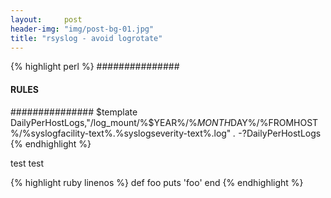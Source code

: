 ```yaml
---
layout:     post
header-img: "img/post-bg-01.jpg"
title: "rsyslog - avoid logrotate"
---
```

{% highlight perl %}
###############
#### RULES ####
###############
$template DailyPerHostLogs,"/log_mount/%$YEAR%/%$MONTH%/%$DAY%/%FROMHOST%/%syslogfacility-text%.%syslogseverity-text%.log"
*.*                             -?DailyPerHostLogs
{% endhighlight %}

test
test

{% highlight ruby linenos %}
def foo
  puts 'foo'
end
{% endhighlight %}

